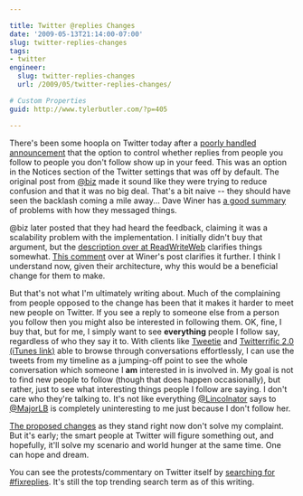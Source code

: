 ```yaml
---

title: Twitter @replies Changes
date: '2009-05-13T21:14:00-07:00'
slug: twitter-replies-changes
tags:
- twitter
engineer:
  slug: twitter-replies-changes
  url: /2009/05/twitter-replies-changes/

# Custom Properties
guid: http://www.tylerbutler.com/?p=405

---
```


There's been some hoopla on Twitter today after a [poorly handled
announcement][1] that the option to control whether replies from people you
follow to people you don't follow show up in your feed. This was an option in
the Notices section of the Twitter settings that was off by default. The
original post from [@biz][2] made it sound like they were trying to reduce
confusion and that it was no big deal. That's a bit naive -- they should have
seen the backlash coming a mile away... Dave Winer has [a good summary][3] of
problems with how they messaged things.

@biz later posted that they had heard the feedback, claiming it was a
scalability problem with the implementation. I initially didn't buy that
argument, but the [description over at ReadWriteWeb][4] clarifies things
somewhat. [This comment][5] over at Winer's post clarifies it further. I think
I understand now, given their architecture, why this would be a beneficial
change for them to make.

But that's not what I'm ultimately writing about. Much of the complaining from
people opposed to the change has been that it makes it harder to meet new
people on Twitter. If you see a reply to someone else from a person you follow
then you might also be interested in following them. OK, fine, I buy that, but
for me, I simply want to see **everything** people I follow say, regardless of
who they say it to. With clients like [Tweetie][6] and [Twitterrific 2.0
(iTunes link)][7] able to browse through conversations effortlessly, I can use
the tweets from my timeline as a jumping-off point to see the whole
conversation which someone I **am** interested in is involved in. My goal is
not to find new people to follow (though that does happen occasionally), but
rather, just to see what interesting things people I follow are saying. I
don't care who they're talking to. It's not like everything [@Lincolnator][8]
says to [@MajorLB][9] is completely uninteresting to me just because I don't
follow her.

[The proposed changes][10] as they stand right now don't solve my complaint.
But it's early; the smart people at Twitter will figure something out, and
hopefully, it'll solve my scenario and world hunger at the same time. One can
hope and dream.

You can see the protests/commentary on Twitter itself by 
[searching for #fixreplies][11]. It's still the top trending search term as of 
this writing.

   [1]: http://blog.twitter.com/2009/05/small-settings-update.html
   [2]: http://twitter.com/Biz
   [3]: http://www.scripting.com/stories/2009/05/13/lessonsFromTheChangesInTwi.html
   [4]: http://www.readwriteweb.com/archives/is_this_why_twitter_changed_its_replies_policy.php
   [5]: http://www.scripting.com/stories/2009/05/13/lessonsFromTheChangesInTwi.html#comment-9291130
   [6]: http://www.atebits.com/tweetie-mac/
   [7]: http://phobos.apple.com/WebObjects/MZStore.woa/wa/viewSoftware?id=284540316&mt=8
   [8]: http://twitter.com/Lincolnator
   [9]: http://twitter.com/MajorLB
   [10]: http://blog.twitter.com/2009/05/we-learned-lot.html
   [11]: http://search.twitter.com/search?q=%23Fixreplies

